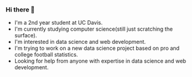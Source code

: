 ### Hi there 👋
- I'm a 2nd year student at UC Davis.
- I'm currently studying computer science(still just scratching the surface).
- I'm interested in data science and web development.
- I'm trying to work on a new data science project based on pro and college football statistics.
- Looking for help from anyone with expertise in data science and web development.
<!--
**orangethree/orangethree** is a ✨ _special_ ✨ repository because its `README.md` (this file) appears on your GitHub profile.

Here are some ideas to get you started:

- 🔭 I’m currently working on ...
- 🌱 I’m currently learning ...
- 👯 I’m looking to collaborate on ...
- 🤔 I’m looking for help with ...
- 💬 Ask me about ...
- 📫 How to reach me: ...
- 😄 Pronouns: ...
- ⚡ Fun fact: ...
-->
